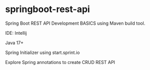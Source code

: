 # springboot-rest-api
Spring Boot REST API Development BASICS using Maven build tool. 

IDE: Intellij

Java 17+

Spring Initializer using start.sprint.io

Explore Spring annotations to create CRUD REST API


